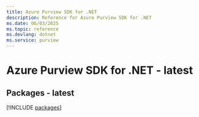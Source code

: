 ```yaml
---
title: Azure Purview SDK for .NET
description: Reference for Azure Purview SDK for .NET
ms.date: 06/03/2025
ms.topic: reference
ms.devlang: dotnet
ms.service: purview
---
```

# Azure Purview SDK for .NET - latest
## Packages - latest
[!INCLUDE [packages](purview-index.md)]